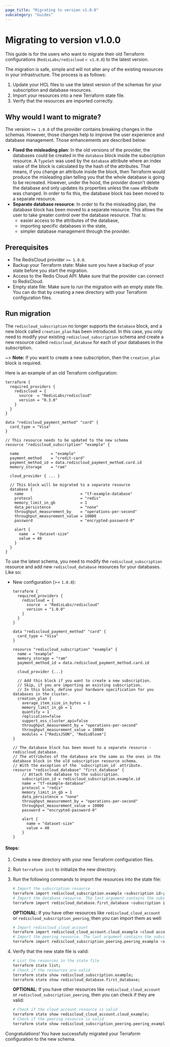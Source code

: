 ```yaml
---
page_title: "Migrating to version v1.0.0"
subcategory: "Guides"
---
```


# Migrating to version v1.0.0

This guide is for the users who want to migrate their old Terraform configurations (`RedisLabs/rediscloud` `< v1.0.0`)
to the latest version.

The migration is safe, simple and will not alter any of the existing resources in your infrastructure.
The process is as follows:

1. Update your HCL files to use the latest version of the schemas for your subscription and database resources.
2. Import your resources into a new Terraform state file.
3. Verify that the resources are imported correctly.

## Why would I want to migrate?

The version `>= 1.0.0` of the provider contains breaking changes in the schemas.
However, those changes help to improve the user experience and database management.
Those enhancements are described below:

* **Fixed the misleading plan**: In the old versions of the provider, the databases could be created in the
  `database` block inside the subscription resource. A `TypeSet` was used by the `database` attribute where an index
  value of the block is calculated by the hash of the attributes. That means, if you change an attribute inside the
  block, then Terraform would produce the misleading plan telling you that the whole database is going to be recreated.
  However, under the hood, the provider doesn't delete the database and only updates its properties unless the `name`
  attribute was changed. In order to fix this, the database block has been moved to a separate resource.
* **Separate database resource**: In order to fix the misleading plan, the database block has been moved to a separate
  resource. This allows the user to take greater control over the database resource. That is:
  * easier access to the attributes of the database,
  * importing specific databases in the state,
  * simpler database management through the provider.

## Prerequisites

* The RedisCloud provider `>= 1.0.0`.
* Backup your Terraform state: Make sure you have a backup of your state before you start the migration.
* Access to the Redis Cloud API: Make sure that the provider can connect to RedisCloud.
* Empty state file: Make sure to run the migration with an empty state file. You can do that by creating a new directory
  with your Terraform configuration files.

## Run migration

The `rediscloud_subscription` no longer supports the `database` block, and a new block called `creation_plan` has been
introduced. In this case, you only need to modify your existing `rediscloud_subscription` schema and create a new
resource called `rediscloud_database` for each of your databases in the subscription.

~> **Note:** If you want to create a new subscription, then the `creation_plan` block is required.

Here is an example of an old Terraform configuration:

```hcl
terraform {
  required_providers {
    rediscloud = {
      source  = "RedisLabs/rediscloud"
      version = "0.3.0"
    }
  }
}

data "rediscloud_payment_method" "card" {
  card_type = "Visa"
}

// This resource needs to be updated to the new schema
resource "rediscloud_subscription" "example" {

  name              = "example"
  payment_method    = "credit-card"
  payment_method_id = data.rediscloud_payment_method.card.id
  memory_storage    = "ram"

  cloud_provider { ... }

  // This block will be migrated to a separate resource
  database {
    name                         = "tf-example-database"
    protocol                     = "redis"
    memory_limit_in_gb           = 1
    data_persistence             = "none"
    throughput_measurement_by    = "operations-per-second"
    throughput_measurement_value = 10000
    password                     = "encrypted-password-0"

    alert {
      name  = "dataset-size"
      value = 40
    }
  }
}
```

To use the latest schema, you need to modify the `rediscloud_subscription` resource and add new `rediscloud_database`
resources for your databases. Like so:

* New configuration (>= `1.0.0`):

  ```hcl
  terraform {
    required_providers {
      rediscloud = {
        source  = "RedisLabs/rediscloud"
        version = "1.0.0"
      }
    }
  }

  data "rediscloud_payment_method" "card" {
    card_type = "Visa"
  }
  
  resource "rediscloud_subscription" "example" {
    name = "example"
    memory_storage = "ram"
    payment_method_id = data.rediscloud_payment_method.card.id
  
    cloud_provider {...}
  
    // Add this block if you want to create a new subscription. 
    // Skip, if you are importing an existing subscription.
    // In this block, define your hardware specification for you databases in the cluster.
    creation_plan {
      average_item_size_in_bytes = 1
      memory_limit_in_gb = 1
      quantity = 1
      replication=false
      support_oss_cluster_api=false
      throughput_measurement_by = "operations-per-second"
      throughput_measurement_value = 10000
      modules = ["RedisJSON", "RedisBloom"]
  }

  // The database block has been moved to a separate resource - rediscloud_database.
  // The attributes of the database are the same as the ones in the database block in the old subscription resource schema. 
  // With the exception of the `subscription_id` attribute.
  resource "rediscloud_database" "first_database" {
      // Attach the database to the subscription.
      subscription_id = rediscloud_subscription.example.id
      name = "tf-example-database"
      protocol = "redis"
      memory_limit_in_gb = 1
      data_persistence = "none"
      throughput_measurement_by = "operations-per-second"
      throughput_measurement_value = 10000
      password = "encrypted-password-0"
  
      alert {
        name = "dataset-size"
        value = 40
      }
  }
  ```

#### Steps:

1. Create a new directory with your new Terraform configuration files.
2. Run `terraform init` to initialize the new directory.
3. Run the following commands to import the resources into the state file:
    ```bash
    # Import the subscription resource
    terraform import rediscloud_subscription.example <subscription id>;
    # Import the database resource. The last argument contains the subscription id and the database id separated by a slash.
    terraform import rediscloud_database.first_database <subscription id>/<database id>;
    ```
   **OPTIONAL**: If you have other resources like `rediscloud_cloud_account` or `rediscloud_subscription_peering`, then
   you can import them as well:
     ```bash
     # Import rediscloud_cloud_account
     terraform import rediscloud_cloud_account.cloud_example <cloud account id>;
     # Import the peering resource. The last argument contains the subscription id and the peering id separated by a slash.
     terraform import rediscloud_subscription_peering.peering_example <subscription_id>/<cloud account id>;
     ```


4. Verify that the new state file is valid:
    ```bash
    # List the resources in the state file
    terraform state list;
    # Check if the resources are valid
    terraform state show rediscloud_subscription.example;
    terraform state show rediscloud_database.first_database;
    ```
   **OPTIONAL**: If you have other resources like `rediscloud_cloud_account` or `rediscloud_subscription_peering`, then
   you can check if they are valid:
     ```bash
     # Check if the cloud account resource is valid
     terraform state show rediscloud_cloud_account.cloud_example;
     # Check if the peering resource is valid
     terraform state show rediscloud_subscription_peering.peering_example;
     ```

Congratulations! You have successfully migrated your Terraform configuration to the new schema.

